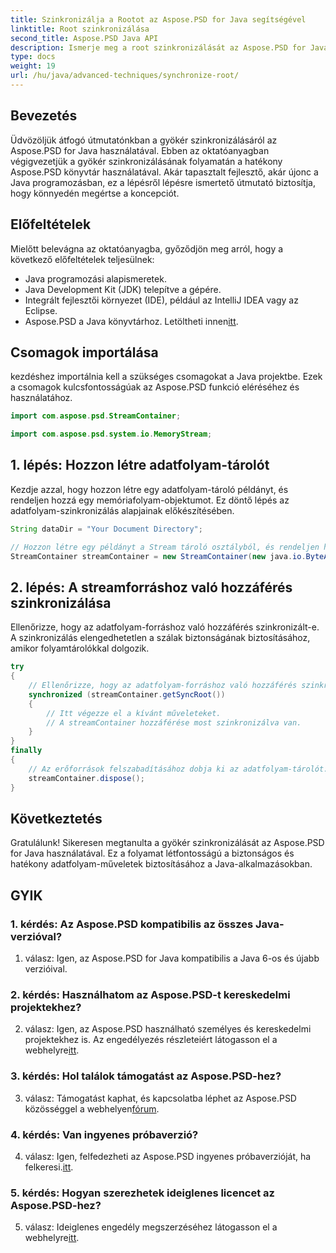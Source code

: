 ```yaml
---
title: Szinkronizálja a Rootot az Aspose.PSD for Java segítségével
linktitle: Root szinkronizálása
second_title: Aspose.PSD Java API
description: Ismerje meg a root szinkronizálását az Aspose.PSD for Java használatával. Kövesse lépésről lépésre útmutatónkat a hatékony Java adatfolyam-műveletek érdekében.
type: docs
weight: 19
url: /hu/java/advanced-techniques/synchronize-root/
---
```

## Bevezetés

Üdvözöljük átfogó útmutatónkban a gyökér szinkronizálásáról az Aspose.PSD for Java használatával. Ebben az oktatóanyagban végigvezetjük a gyökér szinkronizálásának folyamatán a hatékony Aspose.PSD könyvtár használatával. Akár tapasztalt fejlesztő, akár újonc a Java programozásban, ez a lépésről lépésre ismertető útmutató biztosítja, hogy könnyedén megértse a koncepciót.

## Előfeltételek

Mielőtt belevágna az oktatóanyagba, győződjön meg arról, hogy a következő előfeltételek teljesülnek:

- Java programozási alapismeretek.
- Java Development Kit (JDK) telepítve a gépére.
- Integrált fejlesztői környezet (IDE), például az IntelliJ IDEA vagy az Eclipse.
-  Aspose.PSD a Java könyvtárhoz. Letöltheti innen[itt](https://releases.aspose.com/psd/java/).

## Csomagok importálása

kezdéshez importálnia kell a szükséges csomagokat a Java projektbe. Ezek a csomagok kulcsfontosságúak az Aspose.PSD funkció eléréséhez és használatához.

```java
import com.aspose.psd.StreamContainer;

import com.aspose.psd.system.io.MemoryStream;
```

## 1. lépés: Hozzon létre adatfolyam-tárolót

Kezdje azzal, hogy hozzon létre egy adatfolyam-tároló példányt, és rendeljen hozzá egy memóriafolyam-objektumot. Ez döntő lépés az adatfolyam-szinkronizálás alapjainak előkészítésében.

```java
String dataDir = "Your Document Directory";

// Hozzon létre egy példányt a Stream tároló osztályból, és rendeljen hozzá egy memóriafolyam objektumot.
StreamContainer streamContainer = new StreamContainer(new java.io.ByteArrayInputStream(new byte[0]));
```

## 2. lépés: A streamforráshoz való hozzáférés szinkronizálása

Ellenőrizze, hogy az adatfolyam-forráshoz való hozzáférés szinkronizált-e. A szinkronizálás elengedhetetlen a szálak biztonságának biztosításához, amikor folyamtárolókkal dolgozik.

```java
try
{
    // Ellenőrizze, hogy az adatfolyam-forráshoz való hozzáférés szinkronizálva van-e.
    synchronized (streamContainer.getSyncRoot())
    {
        // Itt végezze el a kívánt műveleteket.
        // A streamContainer hozzáférése most szinkronizálva van.
    }
}
finally
{
    // Az erőforrások felszabadításához dobja ki az adatfolyam-tárolót.
    streamContainer.dispose();
}
```

## Következtetés

Gratulálunk! Sikeresen megtanulta a gyökér szinkronizálását az Aspose.PSD for Java használatával. Ez a folyamat létfontosságú a biztonságos és hatékony adatfolyam-műveletek biztosításához a Java-alkalmazásokban.

## GYIK

### 1. kérdés: Az Aspose.PSD kompatibilis az összes Java-verzióval?

1. válasz: Igen, az Aspose.PSD for Java kompatibilis a Java 6-os és újabb verzióival.

### 2. kérdés: Használhatom az Aspose.PSD-t kereskedelmi projektekhez?

 2. válasz: Igen, az Aspose.PSD használható személyes és kereskedelmi projektekhez is. Az engedélyezés részleteiért látogasson el a webhelyre[itt](https://purchase.aspose.com/buy).

### 3. kérdés: Hol találok támogatást az Aspose.PSD-hez?

 3. válasz: Támogatást kaphat, és kapcsolatba léphet az Aspose.PSD közösséggel a webhelyen[fórum](https://forum.aspose.com/c/psd/34).

### 4. kérdés: Van ingyenes próbaverzió?

 4. válasz: Igen, felfedezheti az Aspose.PSD ingyenes próbaverzióját, ha felkeresi.[itt](https://releases.aspose.com/).

### 5. kérdés: Hogyan szerezhetek ideiglenes licencet az Aspose.PSD-hez?

 5. válasz: Ideiglenes engedély megszerzéséhez látogasson el a webhelyre[itt](https://purchase.aspose.com/temporary-license/).